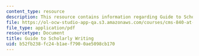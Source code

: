 ```yaml
---
content_type: resource
description: This resource contains information regarding Guide to Scholarly Writing.
file: https://ol-ocw-studio-app-qa.s3.amazonaws.com/courses/cms-840-at-the-limit-violence-in-contemporary-representation-fall-2013/b52fb238fc24b1aef7900ae5098cb170_MITCMS_840F13_GdeToSclyWtg.pdf
file_type: application/pdf
resourcetype: Document
title: Guide to Scholarly Writing
uid: b52fb238-fc24-b1ae-f790-0ae5098cb170
---
```

